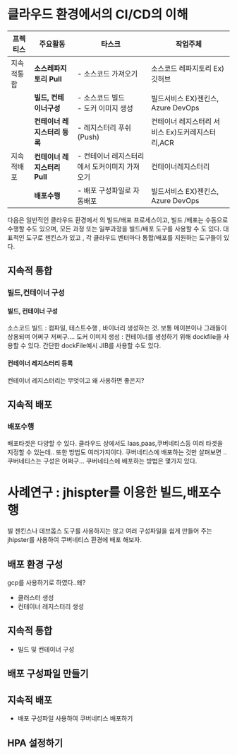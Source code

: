 

# 클라우드 환경에서의 CI/CD의 이해

|프렉티스|주요활동 |타스크 | 작업주체 |
|------|------|---|---|
|지속적통합|**소스레파지토리 Pull**|- 소스코드 가져오기<br>|소스코드 레파지토리 Ex)깃허브|
||**빌드, 컨테이너구성**|- 소스코드 빌드<br>- 도커 이미지 생성<br>|빌드서비스 EX)젠킨스, Azure DevOps|
||**컨테이너 레지스터리 등록**|- 레지스터리 푸쉬(Push)|컨테이너 레지스터리 서비스 Ex)도커레지스터리,ACR|
|지속적배포|**컨테이너 레지스터리 Pull**|- 컨테이너 레지스터리에서 도커이미지 가져오기|컨테이너레지스터리|
||**배포수행**|- 배포 구성파일로 자동배포<br>|빌드서비스 EX)젠킨스, Azure DevOps|

다음은 일반적인 클라우드 환경에서 의 빌드/배포 프로세스이고, 빌드 /배포는 수동으로 수행할 수도 있으며, 모든 과정 또는 일부과정을 빌드/배포 도구를 사용할 수 도 있다. 대표적인 도구로 젠킨스가 있고 , 각 클라우드 벤터마다 통합/배포를 지원하는 도구들이 있다.

## 지속적 통합
### 빌드,컨테이너 구성
#### 빌드,  컨테이너 구성
소스코드 빌드 : 컴파일, 테스트수행 , 바이너리 생성하는 것. 보통 메이븐이나 그래들이 상용되며 어쩌구 저쩌구....
도커 이미지 생성 : 컨테이너를 생성하기 위해 dockfile을 사용할 수 있다.
간단한 dockFile예시
JIB를 사용할 수도 있다.

#### 컨테이너 레지스터리 등록
컨테이너 레지스터리는 무엇이고 왜 사용하면 좋은지?

## 지속적 배포
### 배포수행 
배포타겟은 다양할 수 있다. 클라우드 상에서도 Iaas,paas,쿠버네티스등 여러 타겟을 지정할 수 있는데..
또한 방법도 여러가지이다. 쿠버네티스에 배포하는 것만 살펴보면 ..  
쿠버네티스는 구성은 어쩌구...
쿠버네티스에 배포하는 방법은 몇가지 있다.

# 사례연구 : jhispter를 이용한 빌드,배포수행
빌
젠킨스나 데브옵스 도구를 사용하지는 않고 여러 구성파일을 쉽게 만들어 주는 jhipster를 사용하여 쿠버네티스 환경에 배포 해보자.

## 배포 환경 구성
gcp를 사용하기로 하였다..왜?

- 클러스터 생성
- 컨테이너 레지스터리 생성


## 지속적 통합 
- 빌드 및 컨테이너 구성
 
## 배포 구성파일 만들기

## 지속적 배포
- 배포 구성파일 사용하여 쿠버네티스 배포하기

## HPA 설정하기


